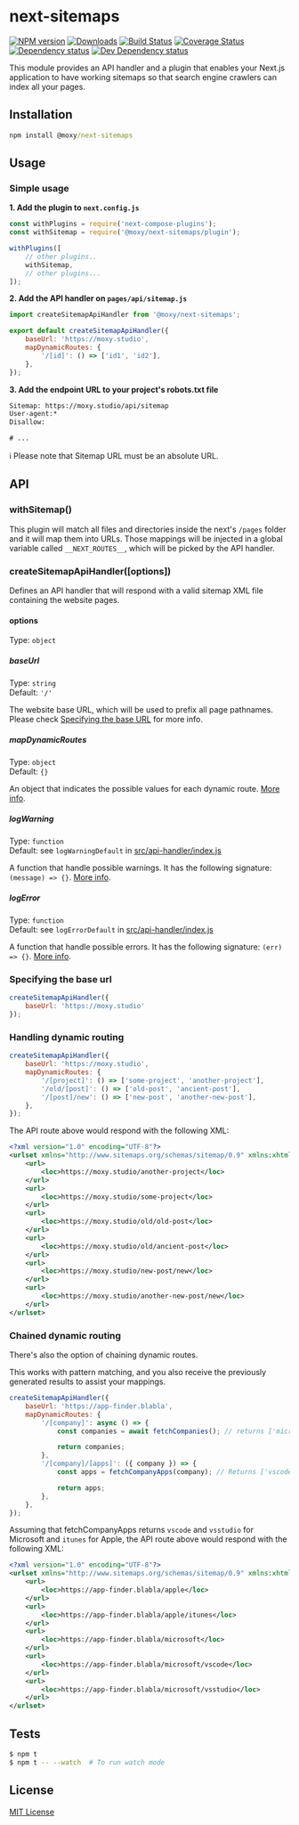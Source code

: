 # next-sitemaps

[![NPM version][npm-image]][npm-url] [![Downloads][downloads-image]][npm-url] [![Build Status][build-status-image]][build-status-url] [![Coverage Status][codecov-image]][codecov-url] [![Dependency status][david-dm-image]][david-dm-url] [![Dev Dependency status][david-dm-dev-image]][david-dm-dev-url]

[npm-url]:https://npmjs.org/package/@moxy/next-sitemaps
[downloads-image]:https://img.shields.io/npm/dm/@moxy/next-sitemaps.svg
[npm-image]:https://img.shields.io/npm/v/@moxy/next-sitemaps.svg
[build-status-url]:https://github.com/moxystudio/next-sitemaps/actions
[build-status-image]:https://img.shields.io/github/workflow/status/moxystudio/next-sitemaps/Node%20CI/master
[codecov-url]:https://codecov.io/gh/moxystudio/next-sitemaps
[codecov-image]:https://img.shields.io/codecov/c/github/moxystudio/next-sitemaps/master.svg
[david-dm-url]:https://david-dm.org/moxystudio/next-sitemaps
[david-dm-image]:https://img.shields.io/david/moxystudio/next-sitemaps.svg
[david-dm-dev-url]:https://david-dm.org/moxystudio/next-sitemaps?type=dev
[david-dm-dev-image]:https://img.shields.io/david/dev/moxystudio/next-sitemaps.svg

This module provides an API handler and a plugin that enables your Next.js application to have working sitemaps so that search engine crawlers can index all your pages.

## Installation

```cmd
npm install @moxy/next-sitemaps
```

## Usage

### Simple usage

**1. Add the plugin to `next.config.js`**

```js
const withPlugins = require('next-compose-plugins');
const withSitemap = require('@moxy/next-sitemaps/plugin');

withPlugins([
    // other plugins..
    withSitemap,
    // other plugins...
]);
```

**2. Add the API handler on `pages/api/sitemap.js`**

```js
import createSitemapApiHandler from '@moxy/next-sitemaps';

export default createSitemapApiHandler({
    baseUrl: 'https://moxy.studio',
    mapDynamicRoutes: {
        '/[id]': () => ['id1', 'id2'],
    },
});
```

**3. Add the endpoint URL to your project's robots.txt file**

```txt
Sitemap: https://moxy.studio/api/sitemap
User-agent:*
Disallow:

# ...
```

ℹ️ Please note that Sitemap URL must be an absolute URL.

## API

### withSitemap()

This plugin will match all files and directories inside the next's `/pages` folder and it will map them into URLs. Those mappings will be injected in a global variable called  `__NEXT_ROUTES__`, which will be picked by the API handler.

### createSitemapApiHandler([options])

Defines an API handler that will respond with a valid sitemap XML file containing the website pages.

#### options

Type: `object`

##### baseUrl

Type: `string`  
Default: `'/'`

The website base URL, which will be used to prefix all page pathnames. Please check [Specifying the base URL](#specifying-the-base-url) for more info.

##### mapDynamicRoutes

Type: `object`  
Default: `{}`

An object that indicates the possible values for each dynamic route. [More info](#handling-dynamic-routing).

##### logWarning

Type: `function`    
Default: see `logWarningDefault` in [src/api-handler/index.js](./src/api-handler/index.js)

A function that handle possible warnings. It has the following signature: `(message) => {}`. [More info](#specifying-a-custom-warning-function).

##### logError

Type: `function`    
Default: see `logErrorDefault` in [src/api-handler/index.js](./src/api-handler/index.js)

A function that handle possible errors. It has the following signature: `(err) => {}`. [More info](#specifying-a-custom-error-function).

### Specifying the base url

```js
createSitemapApiHandler({
    baseUrl: 'https://moxy.studio'
});
```

### Handling dynamic routing

```js
createSitemapApiHandler({
    baseUrl: 'https://moxy.studio',
    mapDynamicRoutes: {
        '/[project]': () => ['some-project', 'another-project'],
        '/old/[post]': () => ['old-post', 'ancient-post'],
        '/[post]/new': () => ['new-post', 'another-new-post'],
    },
});
```

The API route above would respond with the following XML:

```xml
<?xml version="1.0" encoding="UTF-8"?>
<urlset xmlns="http://www.sitemaps.org/schemas/sitemap/0.9" xmlns:xhtml="http://www.w3.org/1999/xhtml">
    <url>
        <loc>https://moxy.studio/another-project</loc>
    </url>
    <url>
        <loc>https://moxy.studio/some-project</loc>
    </url>
    <url>
        <loc>https://moxy.studio/old/old-post</loc>
    </url>
    <url>
        <loc>https://moxy.studio/old/ancient-post</loc>
    </url>
    <url>
        <loc>https://moxy.studio/new-post/new</loc>
    </url>
    <url>
        <loc>https://moxy.studio/another-new-post/new</loc>
    </url>
</urlset>
```

### Chained dynamic routing

There's also the option of chaining dynamic routes.

This works with pattern matching, and you also receive the previously generated results to assist your mappings.

```js
createSitemapApiHandler({
    baseUrl: 'https://app-finder.blabla',
    mapDynamicRoutes: {
        '/[company]': async () => {
            const companies = await fetchCompanies(); // returns ['microsoft', 'apple']

            return companies;
        },
        '/[company]/[apps]': ({ company }) => {
            const apps = fetchCompanyApps(company); // Returns ['vscode', 'vsstudio'] for microsoft and returns ['itunes'] for apple

            return apps;
        },
    },
});
```

Assuming that fetchCompanyApps returns `vscode` and `vsstudio` for Microsoft and `itunes` for Apple, the API route above would respond with the following XML:

```xml
<?xml version="1.0" encoding="UTF-8"?>
<urlset xmlns="http://www.sitemaps.org/schemas/sitemap/0.9" xmlns:xhtml="http://www.w3.org/1999/xhtml">
    <url>
        <loc>https://app-finder.blabla/apple</loc>
    </url>
    <url>
        <loc>https://app-finder.blabla/apple/itunes</loc>
    </url>
    <url>
        <loc>https://app-finder.blabla/microsoft</loc>
    </url>
    <url>
        <loc>https://app-finder.blabla/microsoft/vscode</loc>
    </url>
    <url>
        <loc>https://app-finder.blabla/microsoft/vsstudio</loc>
    </url>
</urlset>
```

## Tests

```sh
$ npm t
$ npm t -- --watch  # To run watch mode
```

## License

[MIT License](./LICENSE)
